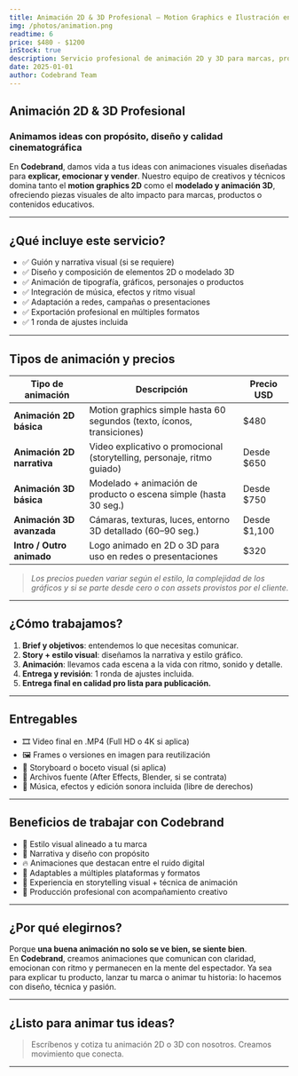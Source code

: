 ```yaml
---
title: Animación 2D & 3D Profesional – Motion Graphics e Ilustración en Movimiento
img: /photos/animation.png
readtime: 6
price: $480 - $1200
inStock: true
description: Servicio profesional de animación 2D y 3D para marcas, productos y proyectos visuales. Creamos piezas únicas que explican, impactan y venden. Precios según tipo y nivel de producción.
date: 2025-01-01
author: Codebrand Team
---
```


## Animación 2D & 3D Profesional

### Animamos ideas con propósito, diseño y calidad cinematográfica

En **Codebrand**, damos vida a tus ideas con animaciones visuales diseñadas para **explicar, emocionar y vender**. Nuestro equipo de creativos y técnicos domina tanto el **motion graphics 2D** como el **modelado y animación 3D**, ofreciendo piezas visuales de alto impacto para marcas, productos o contenidos educativos.

---

## ¿Qué incluye este servicio?

- ✅ Guión y narrativa visual (si se requiere)
- ✅ Diseño y composición de elementos 2D o modelado 3D
- ✅ Animación de tipografía, gráficos, personajes o productos
- ✅ Integración de música, efectos y ritmo visual
- ✅ Adaptación a redes, campañas o presentaciones
- ✅ Exportación profesional en múltiples formatos
- ✅ 1 ronda de ajustes incluida

---

## Tipos de animación y precios

| Tipo de animación              | Descripción                                                                 | Precio USD |
|-------------------------------|-----------------------------------------------------------------------------|------------|
| **Animación 2D básica**        | Motion graphics simple hasta 60 segundos (texto, íconos, transiciones)     | $480       |
| **Animación 2D narrativa**     | Video explicativo o promocional (storytelling, personaje, ritmo guiado)    | Desde $650 |
| **Animación 3D básica**        | Modelado + animación de producto o escena simple (hasta 30 seg.)           | Desde $750 |
| **Animación 3D avanzada**      | Cámaras, texturas, luces, entorno 3D detallado (60–90 seg.)                | Desde $1,100 |
| **Intro / Outro animado**      | Logo animado en 2D o 3D para uso en redes o presentaciones                 | $320       |

> *Los precios pueden variar según el estilo, la complejidad de los gráficos y si se parte desde cero o con assets provistos por el cliente.*

---

## ¿Cómo trabajamos?

1. **Brief y objetivos**: entendemos lo que necesitas comunicar.
2. **Story + estilo visual**: diseñamos la narrativa y estilo gráfico.
3. **Animación**: llevamos cada escena a la vida con ritmo, sonido y detalle.
4. **Entrega y revisión**: 1 ronda de ajustes incluida.
5. **Entrega final en calidad pro lista para publicación.**

---

## Entregables

- 🎞️ Video final en .MP4 (Full HD o 4K si aplica)
- 🖼️ Frames o versiones en imagen para reutilización
- 🧾 Storyboard o boceto visual (si aplica)
- 📁 Archivos fuente (After Effects, Blender, si se contrata)
- 🎵 Música, efectos y edición sonora incluida (libre de derechos)

---

## Beneficios de trabajar con Codebrand

- 🎨 Estilo visual alineado a tu marca
- 🧠 Narrativa y diseño con propósito
- 🔥 Animaciones que destacan entre el ruido digital
- 🧩 Adaptables a múltiples plataformas y formatos
- 🎯 Experiencia en storytelling visual + técnica de animación
- 🤝 Producción profesional con acompañamiento creativo

---

## ¿Por qué elegirnos?

Porque **una buena animación no solo se ve bien, se siente bien**.  
En **Codebrand**, creamos animaciones que comunican con claridad, emocionan con ritmo y permanecen en la mente del espectador. Ya sea para explicar tu producto, lanzar tu marca o animar tu historia: lo hacemos con diseño, técnica y pasión.

---

## ¿Listo para animar tus ideas?

> Escríbenos y cotiza tu animación 2D o 3D con nosotros. Creamos movimiento que conecta.

---
